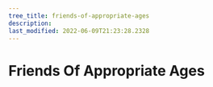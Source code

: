 ```yaml
---
tree_title: friends-of-appropriate-ages
description: 
last_modified: 2022-06-09T21:23:28.2328
---
```


# Friends Of Appropriate Ages
